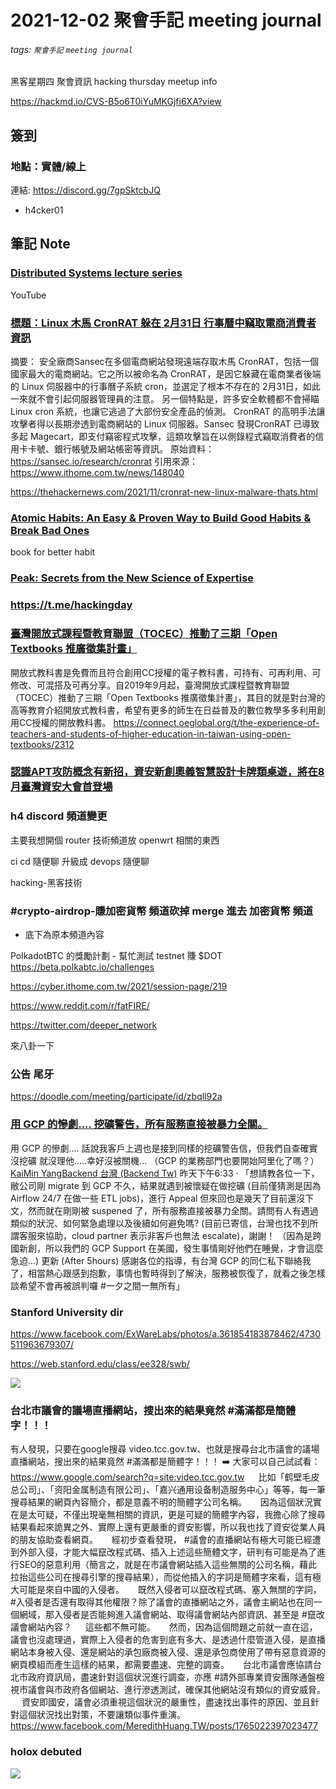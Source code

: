 # 2021-12-02 聚會手記 meeting journal
###### tags: `聚會手記`  `meeting journal`


黑客星期四 聚會資訊
hacking thursday meetup info

https://hackmd.io/CVS-B5o6T0iYuMKGjfi6XA?view

## 簽到
### 地點：實體/線上
連結: https://discord.gg/7gpSktcbJQ
* h4cker01

## 筆記 Note

### [Distributed Systems lecture series](https://www.youtube.com/playlist?list=PLeKd45zvjcDFUEv_ohr_HdUFe97RItdiB)
YouTube

### [標題：Linux 木馬 CronRAT 躲在 2月31日 行事曆中竊取電商消費者資訊](https://www.facebook.com/netwargame/posts/4454108064638009)

摘要：
安全廠商Sansec在多個電商網站發現遠端存取木馬 CronRAT，包括一個國家最大的電商網站。它之所以被命名為 CronRAT，是因它躲藏在電商業者後端的 Linux 伺服器中的行事曆子系統 cron，並選定了根本不存在的 2月31日，如此一來就不會引起伺服器管理員的注意。
另一個特點是，許多安全軟體都不會掃瞄 Linux cron 系統，也讓它逃過了大部份安全產品的偵測。
CronRAT 的高明手法讓攻擊者得以長期滲透到電商網站的 Linux 伺服器。Sansec 發現CronRAT 已導致多起 Magecart，即支付竊密程式攻擊，這類攻擊旨在以側錄程式竊取消費者的信用卡卡號、銀行帳號及網站帳密等資訊。
原始資料：
https://sansec.io/research/cronrat
引用來源：
https://www.ithome.com.tw/news/148040

https://thehackernews.com/2021/11/cronrat-new-linux-malware-thats.html


### [Atomic Habits: An Easy & Proven Way to Build Good Habits & Break Bad Ones](https://www.amazon.com/Atomic-Habits-Proven-Build-Break/dp/0735211299)

book for better habit

### [Peak: Secrets from the New Science of Expertise](https://www.amazon.com/Peak-Secrets-New-Science-Expertise-ebook/dp/B011H56MKS)

### https://t.me/hackingday

### [臺灣開放式課程暨教育聯盟（TOCEC）推動了三期「Open Textbooks 推廣徵集計畫」](https://www.plurk.com/p/onnsug)
開放式教科書是免費而且符合創用CC授權的電子教科書，可持有、可再利用、可修改、可混搭及可再分享。自2019年9月起，臺灣開放式課程暨教育聯盟（TOCEC）推動了三期「Open Textbooks 推廣徵集計畫」，其目的就是對台灣的高等教育介紹開放式教科書，希望有更多的師生在日益普及的數位教學多多利用創用CC授權的開放教科書。  https://connect.oeglobal.org/t/the-experience-of-teachers-and-students-of-higher-education-in-taiwan-using-open-textbooks/2312

### [認識APT攻防概念有新招，資安新創奧義智慧設計卡牌類桌遊，將在8月臺灣資安大會首登場](https://www.ithome.com.tw/news/139029)



### h4 discord 頻道變更

主要我想開個 router 技術頻道放 openwrt 相關的東西

ci cd 隨便聊 升級成 devops 隨便聊

hacking-黑客技術

### #crypto-airdrop-賺加密貨幣 頻道砍掉 merge 進去 加密貨幣 頻道

- 底下為原本頻道內容

PolkadotBTC 的獎勵計劃 - 幫忙測試 testnet 賺 $DOT
https://beta.polkabtc.io/challenges

https://cyber.ithome.com.tw/2021/session-page/219

https://www.reddit.com/r/fatFIRE/

https://twitter.com/deeper_network

來八卦一下

### 公告 尾牙

https://doodle.com/meeting/participate/id/zbqll92a
### [用 GCP 的慘劇.... 挖礦警告，所有服務直接被暴力全關。 ](https://www.facebook.com/groups/rayforum/posts/4559925737420882/)
用 GCP 的慘劇....
話說我客戶上週也是接到同樣的挖礦警告信，但我們自查確實沒挖礦 就沒理他.....幸好沒被關機...
（GCP 的業務部門也要開始阿里化了嗎？）
[KaiMin YangBackend 台灣 (Backend Tw)](https://www.facebook.com/groups/616369245163622/posts/2535124699954724/?__cft__[0]=AZUumkZEHT67gGG_bG91_EJm2vrKNkr0KBrSSt01rV6zu9okp3npZs7VgS7i8aocPb0wQ6BdyG2jc4wjl51l-ZYbjlAsKmiWn9Bsnuq5b3nRgA1yaYl_SooCpyufhBRf5G7mxMVAoSGthSjaEWBeckz-kbtXB-XuHXv87siROOgvYg&__tn__=%2CO%2CP-y-R)
昨天下午6:33  ·
「想請教各位一下，敝公司剛 migrate 到 GCP 不久，結果就遇到被懷疑在做挖礦 (目前僅猜測是因為 Airflow 24/7 在做一些 ETL jobs)，進行 Appeal 但來回也是幾天了目前還沒下文，然而就在剛剛被 suspened 了，所有服務直接被暴力全關。請問有人有遇過類似的狀況、如何緊急處理以及後續如何避免嗎? (目前已寄信，台灣也找不到所謂客服來協助，cloud partner 表示非客戶也無法 escalate)，謝謝！
（因為是跨國新創，所以我們的 GCP Support 在美國，發生事情剛好他們在睡覺，才會這麼急迫...)
更新 (After 5hours) 感謝各位的指導，有台灣 GCP 的同仁私下聯絡我了，相當熱心跟感到抱歉，事情也暫時得到了解決，服務被恢復了，就看之後怎樣談希望不會再被誤判囉
#一夕之間一無所有」

### Stanford University dir

https://www.facebook.com/ExWareLabs/photos/a.361854183878462/4730511963679307/

https://web.stanford.edu/class/ee328/swb/

![](https://cdn.discordapp.com/attachments/817014054949355592/915953615137550356/260273965_4730511957012641_8308379170516351887_n.png)

### 台北市議會的議場直播網站，搜出來的結果竟然 #滿滿都是簡體字！！！

有人發現，只要在google搜尋 video.tcc.gov.tw、也就是搜尋台北市議會的議場直播網站，搜出來的結果竟然 #滿滿都是簡體字！！！
:arrow_right: 大家可以自己試試看： https://www.google.com/search?q=site:video.tcc.gov.tw
　
比如「鹤壁毛皮总公司」、「资阳金属制造有限公司」、「嘉兴通用设备制造服务中心」等等，每一筆搜尋結果的網頁內容簡介，都是意義不明的簡體字公司名稱。
　
因為這個狀況實在是太可疑，不僅出現毫無相關的資訊，更是可疑的簡體字內容，我擔心除了搜尋結果看起來詭異之外、實際上還有更嚴重的資安影響，所以我也找了資安從業人員的朋友協助查看網頁。
　
經初步查看發現， #議會的直播網站有極大可能已經遭到外部入侵，才能大幅竄改程式碼、插入上述這些簡體文字，研判有可能是為了進行SEO的惡意利用（簡言之，就是在市議會網站插入這些無關的公司名稱，藉此拉抬這些公司在搜尋引擎的搜尋結果），而從他插入的字詞是簡體字來看，這有極大可能是來自中國的入侵者。
　
既然入侵者可以竄改程式碼、塞入無關的字詞， #入侵者是否還有取得其他權限？除了議會的直播網站之外，議會主網站也在同一個網域，那入侵者是否能夠進入議會網站、取得議會網站內部資訊、甚至是 #竄改議會網站內容？
　
這些都不無可能。
　
然而，因為這個問題之前就一直在這，議會也沒處理過，實際上入侵者的危害到底有多大、是透過什麼管道入侵，是直播網站本身被入侵、還是網站的承包廠商被入侵、還是承包商使用了帶有惡意資源的網頁模組而產生這樣的結果，都需要盡速、完整的調查。
　
台北市議會應協請台北市政府資訊局，盡速針對這個狀況進行調查，亦應 #請外部專業資安團隊通盤檢視市議會與市政府各個網站、進行滲透測試，確保其他網站沒有類似的資安威脅。
　
資安即國安，議會必須重視這個狀況的嚴重性，盡速找出事件的原因、並且針對這個狀況找出對策，不要讓類似事件重演。
https://www.facebook.com/MeredithHuang.TW/posts/1765022397023477

### holox debuted
![](https://cdn.discordapp.com/attachments/822027598242250783/915981298315718676/ae34fd3b68e10214743f2469ee1egtz5.png)